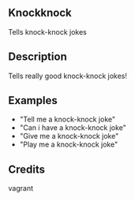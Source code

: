 ## Knockknock
Tells knock-knock jokes

## Description
Tells really good knock-knock jokes!

## Examples
 - "Tell me a knock-knock joke"
 - "Can i have a knock-knock joke"
 - "Give me a knock-knock joke"
 - "Play me a knock-knock joke"


## Credits
vagrant


